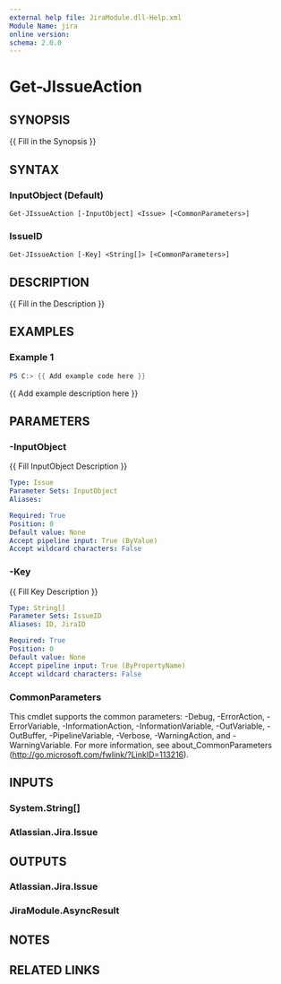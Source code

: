 ```yaml
---
external help file: JiraModule.dll-Help.xml
Module Name: jira
online version:
schema: 2.0.0
---
```


# Get-JIssueAction

## SYNOPSIS
{{ Fill in the Synopsis }}

## SYNTAX

### InputObject (Default)
```
Get-JIssueAction [-InputObject] <Issue> [<CommonParameters>]
```

### IssueID
```
Get-JIssueAction [-Key] <String[]> [<CommonParameters>]
```

## DESCRIPTION
{{ Fill in the Description }}

## EXAMPLES

### Example 1
```powershell
PS C:> {{ Add example code here }}
```

{{ Add example description here }}

## PARAMETERS

### -InputObject
{{ Fill InputObject Description }}

```yaml
Type: Issue
Parameter Sets: InputObject
Aliases:

Required: True
Position: 0
Default value: None
Accept pipeline input: True (ByValue)
Accept wildcard characters: False
```

### -Key
{{ Fill Key Description }}

```yaml
Type: String[]
Parameter Sets: IssueID
Aliases: ID, JiraID

Required: True
Position: 0
Default value: None
Accept pipeline input: True (ByPropertyName)
Accept wildcard characters: False
```

### CommonParameters
This cmdlet supports the common parameters: -Debug, -ErrorAction, -ErrorVariable, -InformationAction, -InformationVariable, -OutVariable, -OutBuffer, -PipelineVariable, -Verbose, -WarningAction, and -WarningVariable. For more information, see about_CommonParameters (http://go.microsoft.com/fwlink/?LinkID=113216).

## INPUTS

### System.String[]

### Atlassian.Jira.Issue

## OUTPUTS

### Atlassian.Jira.Issue

### JiraModule.AsyncResult

## NOTES

## RELATED LINKS
